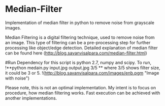 # Median-Filter
Implementation of median filter in python to remove noise from grayscale images.

Median Filtering is a digital filtering technique, used to remove noise from an image. This type of filtering can be a pre-processing step for further processing like object/edge detection. Detailed explanation of median filter can be found here (http://blog.savanvisalpara.com/median-filter.html)

#Run
Dependency for this script is python 2.7, numpy and scipy. To run,
!**python medain.py input.jpg output.jpg 3/5 **
where 3/5 shows filter size, it could be 3 or 5. 
!(http://blog.savanvisalpara.com/images/enb.pgm "Image with noise")


Please note, this is not an optimal implementation. My intent is to focus on procedure, how median filtering works. Fast execution can be achieved with another implementations.

